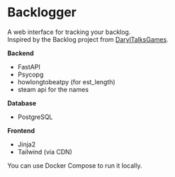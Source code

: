 # Backlogger

A web interface for tracking your backlog.  
Inspired by the Backlog project from [DarylTalksGames](https://www.youtube.com/@DarylTalksGames).

**Backend**
- FastAPI
- Psycopg
- howlongtobeatpy (for est_length)
- steam api for the names

**Database**
- PostgreSQL

**Frontend**
- Jinja2
- Tailwind (via CDN)

You can use Docker Compose to run it locally.
